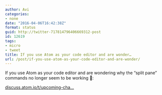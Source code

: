 ```yaml
---
author: Avi
categories:
- none
date: "2016-04-06T16:42:38Z"
format: status
guid: http://twitter-717814796406669312-post
id: 12619
tags:
- micro
- tweet
title: If you use Atom as your code editor and are wonder…
url: /post/if-you-use-atom-as-your-code-editor-and-are-wonder/
---
```

If you use Atom as your code editor and are wondering why the “split pane” commands no longer seem to be working 🤔:

[discuss.atom.io/t/upcoming-cha…](https://discuss.atom.io/t/upcoming-change-to-the-pane-commands-in-v1-6-0/25407)
